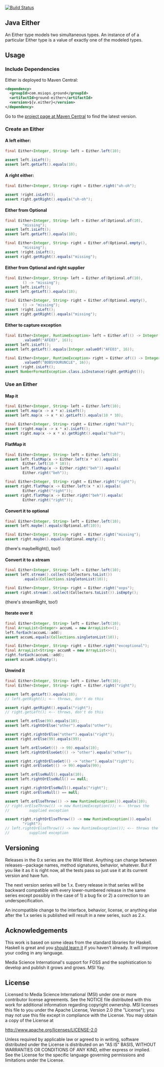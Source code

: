 [![Build Status](https://travis-ci.org/mediascience/java-either.svg?branch=master)](https://travis-ci.org/mediascience/java-either)

## Java Either

An Either type models two simultaneous types. An instance of
of a particular Either type is a value of exactly one of the
modeled types.

## Usage

### Include Dependencies

Either is deployed to Maven Central:
```xml
<dependency>
  <groupId>com.msiops.ground</groupId>
  <artifactId>ground-either</artifactId>
  <version>${v.either}</version>
</dependency>
```

Go to the [project page at Maven Central](http://search.maven.org/#search%7Cga%7C1%7Cg%3A%22com.msiops.ground%22%20a%3A%22ground-either%22) 
to find the latest version.

### Create an Either

#### A left either:
```java
final Either<Integer, String> left = Either.left(10);

assert left.isLeft();
assert left.getLeft().equals(10);
```

#### A right either:
```java
final Either<Integer, String> right = Either.right("uh-oh");

assert !right.isLeft();
assert right.getRight().equals("uh-oh");
```

#### Either from Optional
```java
final Either<Integer, String> left = Either.of(Optional.of(10),
        "missing");
assert left.isLeft();
assert left.getLeft().equals(10);

final Either<Integer, String> right = Either.of(Optional.empty(),
        "missing");
assert !right.isLeft();
assert right.getRight().equals("missing");
```

#### Either from Optional and right supplier
```java
final Either<Integer, String> left = Either.of(Optional.of(10),
        () -> "missing");
assert left.isLeft();
assert left.getLeft().equals(10);

final Either<Integer, String> right = Either.of(Optional.empty(),
        () -> "missing");
assert !right.isLeft();
assert right.getRight().equals("missing");
```

#### Either to capture exception
```java
final Either<Integer, RuntimeException> left = Either.of(() -> Integer
        .valueOf("AFE03", 16));
assert left.isLeft();
assert left.getLeft().equals(Integer.valueOf("AFE03", 16));

final Either<Integer, RuntimeException> right = Either.of(() -> Integer
        .valueOf("BOBSYOURUNCLE", 16));
assert !right.isLeft();
assert NumberFormatException.class.isInstance(right.getRight());
```

### Use an Either

#### Map it
```java
final Either<Integer, String> left = Either.left(10);
assert left.map(x -> x * x).isLeft();
assert left.map(x -> x * x).getLeft().equals(10 * 10);

final Either<Integer, String> right = Either.right("huh?");
assert !right.map(x -> x * x).isLeft();
assert right.map(x -> x * x).getRight().equals("huh?");
```

#### FlatMap it
```java
final Either<Integer, String> left = Either.left(10);
assert left.flatMap(x -> Either.left(x * x)).equals(
        Either.left(10 * 10));
assert left.flatMap(x -> Either.right("beh")).equals(
        Either.right("beh"));

final Either<Integer, String> right = Either.right("right");
assert right.flatMap(x -> Either.left(x * x)).equals(
        Either.right("right"));
assert right.flatMap(x -> Either.right("beh")).equals(
        Either.right("right"));
```

#### Convert it to optional
```java
final Either<Integer, String> left = Either.left(10);
assert left.maybe().equals(Optional.of(10));

final Either<Integer, String> right = Either.right("missing");
assert right.maybe().equals(Optional.empty());
```

(there's maybeRight(), too!)

#### Convert it to a stream
```java
final Either<Integer, String> left = Either.left(10);
assert left.stream().collect(Collectors.toList())
        .equals(Collections.singletonList(10));

final Either<Integer, String> right = Either.right("oops");
assert right.stream().collect(Collectors.toList()).isEmpty();
```

(there's streamRight, too!)


#### Iterate over it
```java
final Either<Integer, String> left = Either.left(10);
final ArrayList<Integer> accumL = new ArrayList<>();
left.forEach(accumL::add);
assert accumL.equals(Collections.singletonList(10));

final Either<Integer, String> right = Either.right("exceptional");
final ArrayList<String> accumR = new ArrayList<>();
right.forEach(accumL::add);
assert accumR.isEmpty();
```

#### Unwind it
```java
final Either<Integer, String> left = Either.left(10);
final Either<Integer, String> right = Either.right("right");

assert left.getLeft().equals(10);
// left.getRight(); <-- throws, don't do this

assert right.getRight().equals("right");
// right.getLeft(); <-- throws, don't do this

assert left.orElse(99).equals(10);
assert left.rightOrElse("other").equals("other");

assert right.rightOrElse("other").equals("right");
assert right.orElse(99).equals(99);

assert left.orElseGet(() -> 99).equals(10);
assert left.rightOrElseGet(() -> "other").equals("other");

assert right.rightOrElseGet(() -> "other").equals("right");
assert right.orElseGet(() -> 99).equals(99);

assert left.orElseNull().equals(10);
assert left.rightOrElseNull() == null;

assert right.rightOrElseNull().equals("right");
assert right.orElseNull() == null;

assert left.orElseThrow(() -> new RuntimeException()).equals(10);
// right.orElseThrow(() -> new RuntimeException()); <-- throws the
//         supplied exception

assert right.rightOrElseThrow(() -> new RuntimeException()).equals(
        "right");
// left.rightOrElseThrow(() -> new RuntimeException()); <-- throws the
//         supplied exception
```

## Versioning

Releases in the 0.x series are the Wild West. Anything can change between
releases--package names, method signatures, behavior, whatever. But if you
like it as it is right now, all the tests pass so just use it at its current
version and have fun.

The next version series will be 1.x. Every release in that series will be
backward compatible with every lower-numbered release in the same series
except possibly in the case of 1) a bug fix or 2) a correction to an
underspecification.

An incompatible change to the interface, behavior, license, or anything else
after the 1.x series is published will result in a new series, such as
2.x.

## Acknowledgements

This work is based on some ideas from the standard libraries for Haskell.
Haskell is great and you [should learn it](http://learnyouahaskell.com/) if you
haven't already. It will improve your coding in any language.

Media Science International's support for FOSS and the
sophistication to develop and publish it grows and grows. MSI Yay.

## License

Licensed to Media Science International (MSI) under one or more
contributor license agreements. See the NOTICE file distributed with this
work for additional information regarding copyright ownership. MSI
licenses this file to you under the Apache License, Version 2.0 (the
"License"); you may not use this file except in compliance with the
License. You may obtain a copy of the License at

http://www.apache.org/licenses/LICENSE-2.0

Unless required by applicable law or agreed to in writing, software
distributed under the License is distributed on an "AS IS" BASIS, WITHOUT
WARRANTIES OR CONDITIONS OF ANY KIND, either express or implied. See the
License for the specific language governing permissions and limitations
under the License.

